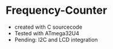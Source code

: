# Frequency-Counter
- created with C sourcecode
- Tested with ATmega32U4
- Pending: I2C and LCD integration
